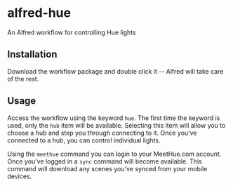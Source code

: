 alfred-hue
==========

An Alfred workflow for controlling Hue lights

Installation
------------

Download the workflow package and double click it -- Alfred will take care of the rest.

Usage
-----

Access the workflow using the keyword `hue`. The first time the keyword is used, only the `hub` item will be available. Selecting this item will allow you to choose a hub and step you through connecting to it. Once you've connected to a hub, you can control individual lights.

Using the `meethue` command you can login to your MeetHue.com account. Once you’ve logged in a `sync` command will become available. This command will download any scenes you’ve synced from your mobile devices.

